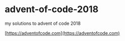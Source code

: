 # advent-of-code-2018
my solutions to advent of code 2018

[https://adventofcode.com](https://adventofcode.com)
